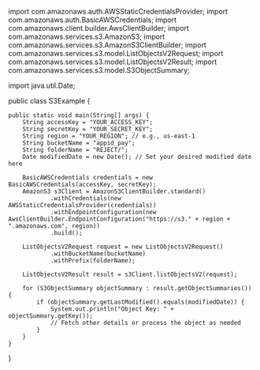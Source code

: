 import com.amazonaws.auth.AWSStaticCredentialsProvider;
import com.amazonaws.auth.BasicAWSCredentials;
import com.amazonaws.client.builder.AwsClientBuilder;
import com.amazonaws.services.s3.AmazonS3;
import com.amazonaws.services.s3.AmazonS3ClientBuilder;
import com.amazonaws.services.s3.model.ListObjectsV2Request;
import com.amazonaws.services.s3.model.ListObjectsV2Result;
import com.amazonaws.services.s3.model.S3ObjectSummary;

import java.util.Date;

public class S3Example {

    public static void main(String[] args) {
        String accessKey = "YOUR_ACCESS_KEY";
        String secretKey = "YOUR_SECRET_KEY";
        String region = "YOUR_REGION"; // e.g., us-east-1
        String bucketName = "appid_pay";
        String folderName = "REJECT/";
        Date modifiedDate = new Date(); // Set your desired modified date here

        BasicAWSCredentials credentials = new BasicAWSCredentials(accessKey, secretKey);
        AmazonS3 s3Client = AmazonS3ClientBuilder.standard()
                .withCredentials(new AWSStaticCredentialsProvider(credentials))
                .withEndpointConfiguration(new AwsClientBuilder.EndpointConfiguration("https://s3." + region + ".amazonaws.com", region))
                .build();

        ListObjectsV2Request request = new ListObjectsV2Request()
                .withBucketName(bucketName)
                .withPrefix(folderName);

        ListObjectsV2Result result = s3Client.listObjectsV2(request);

        for (S3ObjectSummary objectSummary : result.getObjectSummaries()) {
            if (objectSummary.getLastModified().equals(modifiedDate)) {
                System.out.println("Object Key: " + objectSummary.getKey());
                // Fetch other details or process the object as needed
            }
        }
    }
}
